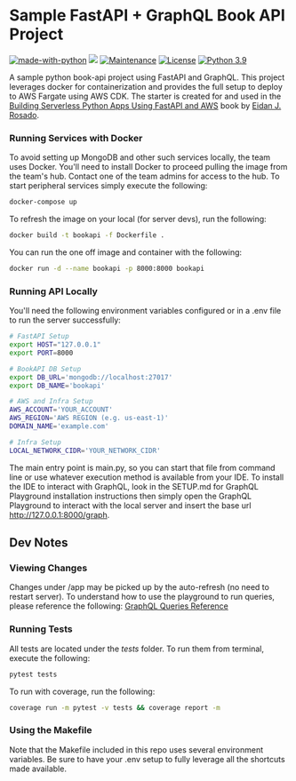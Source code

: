 # Sample FastAPI + GraphQL Book API Project 
[![made-with-python](https://img.shields.io/badge/Made%20with-Python-1f425f.svg)](https://www.python.org/)
![](https://img.shields.io/badge/code%20style-black-000000.svg)
[![Maintenance](https://img.shields.io/badge/Maintained%3F-yes-green.svg)](https://GitHub.com/CloudBytesCollection/sample-fastapi-graphql-book-api/graphs/commit-activity)
[![License](https://img.shields.io/badge/License-BSD_3--Clause-blue.svg)](https://opensource.org/licenses/BSD-3-Clause)
[![Python 3.9](https://img.shields.io/badge/python-3.9-blue.svg)](https://www.python.org/downloads/release/python-390/)


A sample python book-api project using FastAPI and GraphQL. This project leverages docker for containerization and provides the full setup to deploy to AWS Fargate using AWS CDK. The starter is created for and used in the <a href="https://www.amazon.com/dp/B09Z7CSDRX">Building Serverless Python Apps Using FastAPI and AWS</a> book by <a href="https://eidanrosado.com">Eidan J. Rosado</a>.

### Running Services with Docker
To avoid setting up MongoDB and other such services locally, the team uses Docker. You'll need to install Docker to proceed pulling the image from the team's hub. Contact one of the team admins for access to the hub. To start peripheral services simply execute the following:

```bash
docker-compose up
```

To refresh the image on your local (for server devs), run the following: 

```bash
docker build -t bookapi -f Dockerfile .
```

You can run the one off image and container with the following:

```bash
docker run -d --name bookapi -p 8000:8000 bookapi
```

### Running API Locally
You'll need the following environment variables configured or in a .env file to run the server successfully:

```bash
# FastAPI Setup
export HOST="127.0.0.1"
export PORT=8000

# BookAPI DB Setup
export DB_URL='mongodb://localhost:27017'
export DB_NAME='bookapi'

# AWS and Infra Setup
AWS_ACCOUNT='YOUR_ACCOUNT'
AWS_REGION='AWS REGION (e.g. us-east-1)'
DOMAIN_NAME='example.com'

# Infra Setup
LOCAL_NETWORK_CIDR='YOUR_NETWORK_CIDR'
```

The main entry point is main.py, so you can start that file from command line or use whatever execution method is available from your IDE. To install the IDE to interact with GraphQL, look in the SETUP.md for GraphQL Playground installation instructions then simply open the GraphQL Playground to interact with the local server and insert the base url http://127.0.0.1:8000/graph.

## Dev Notes
### Viewing Changes
Changes under /app may be picked up by the auto-refresh (no need to restart server). To understand how to use the playground to run queries, please reference the following: <a href="https://graphql.org/learn/queries/">GraphQL Queries Reference</a>

### Running Tests
All tests are located under the <em>tests</em> folder. To run them from terminal, execute the following:

```bash
pytest tests
```

To run with coverage, run the following:

```bash
coverage run -m pytest -v tests && coverage report -m
```

### Using the Makefile
Note that the Makefile included in this repo uses several environment variables. Be sure to have your .env setup to fully leverage all the shortcuts made available.

